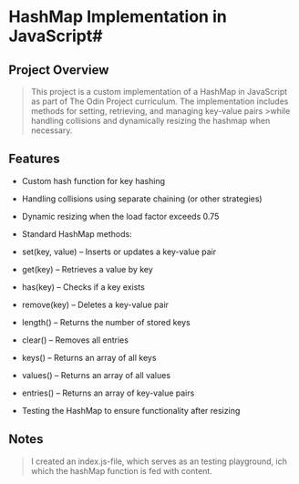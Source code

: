 # **HashMap Implementation in JavaScript#**

## **Project Overview**

>This project is a custom implementation of a HashMap in JavaScript as part of The Odin Project curriculum. The implementation includes methods for setting, retrieving, and managing key-value pairs >while handling collisions and dynamically resizing the hashmap when necessary.

## **Features**

- Custom hash function for key hashing

- Handling collisions using separate chaining (or other strategies)

- Dynamic resizing when the load factor exceeds 0.75

- Standard HashMap methods:

- set(key, value) – Inserts or updates a key-value pair

- get(key) – Retrieves a value by key

- has(key) – Checks if a key exists

- remove(key) – Deletes a key-value pair

- length() – Returns the number of stored keys

- clear() – Removes all entries

- keys() – Returns an array of all keys

- values() – Returns an array of all values

- entries() – Returns an array of key-value pairs

- Testing the HashMap to ensure functionality after resizing


## **Notes**

>I created an index.js-file, which serves as an testing playground, ich which the hashMap function is fed with content.

